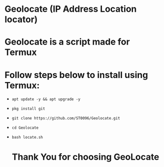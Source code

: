 # Geolocate (IP Address Location locator)

# Geolocate is a script made for Termux

# Follow steps below to install using Termux:
* ``apt update -y && apt upgrade -y``
* ``pkg install git``
* ``git clone https://github.com/ST0096/Geolocate.git``
* ``cd Geolocate``
* ``bash locate.sh``

  # Thank You for choosing GeoLocate
